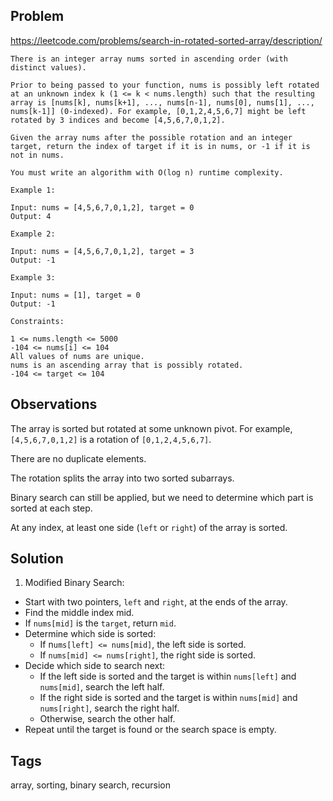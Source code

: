 ## Problem

https://leetcode.com/problems/search-in-rotated-sorted-array/description/

```
There is an integer array nums sorted in ascending order (with distinct values).

Prior to being passed to your function, nums is possibly left rotated at an unknown index k (1 <= k < nums.length) such that the resulting array is [nums[k], nums[k+1], ..., nums[n-1], nums[0], nums[1], ..., nums[k-1]] (0-indexed). For example, [0,1,2,4,5,6,7] might be left rotated by 3 indices and become [4,5,6,7,0,1,2].

Given the array nums after the possible rotation and an integer target, return the index of target if it is in nums, or -1 if it is not in nums.

You must write an algorithm with O(log n) runtime complexity.

Example 1:

Input: nums = [4,5,6,7,0,1,2], target = 0
Output: 4

Example 2:

Input: nums = [4,5,6,7,0,1,2], target = 3
Output: -1

Example 3:

Input: nums = [1], target = 0
Output: -1

Constraints:

1 <= nums.length <= 5000
-104 <= nums[i] <= 104
All values of nums are unique.
nums is an ascending array that is possibly rotated.
-104 <= target <= 104
```

## Observations

The array is sorted but rotated at some unknown pivot. For example, `[4,5,6,7,0,1,2]` is a rotation of `[0,1,2,4,5,6,7]`.

There are no duplicate elements.

The rotation splits the array into two sorted subarrays.

Binary search can still be applied, but we need to determine which part is sorted at each step.

At any index, at least one side (`left` or `right`) of the array is sorted.

## Solution

1. Modified Binary Search:

- Start with two pointers, `left` and `right`, at the ends of the array.
- Find the middle index mid.
- If `nums[mid]` is the `target`, return `mid`.
- Determine which side is sorted:
  - If n`ums[left] <= nums[mid]`, the left side is sorted.
  - If `nums[mid] <= nums[right]`, the right side is sorted.
- Decide which side to search next:
  - If the left side is sorted and the target is within `nums[left]` and `nums[mid]`, search the left half.
  - If the right side is sorted and the target is within `nums[mid]` and `nums[right]`, search the right half.
  - Otherwise, search the other half.
- Repeat until the target is found or the search space is empty.

## Tags

array, sorting, binary search, recursion